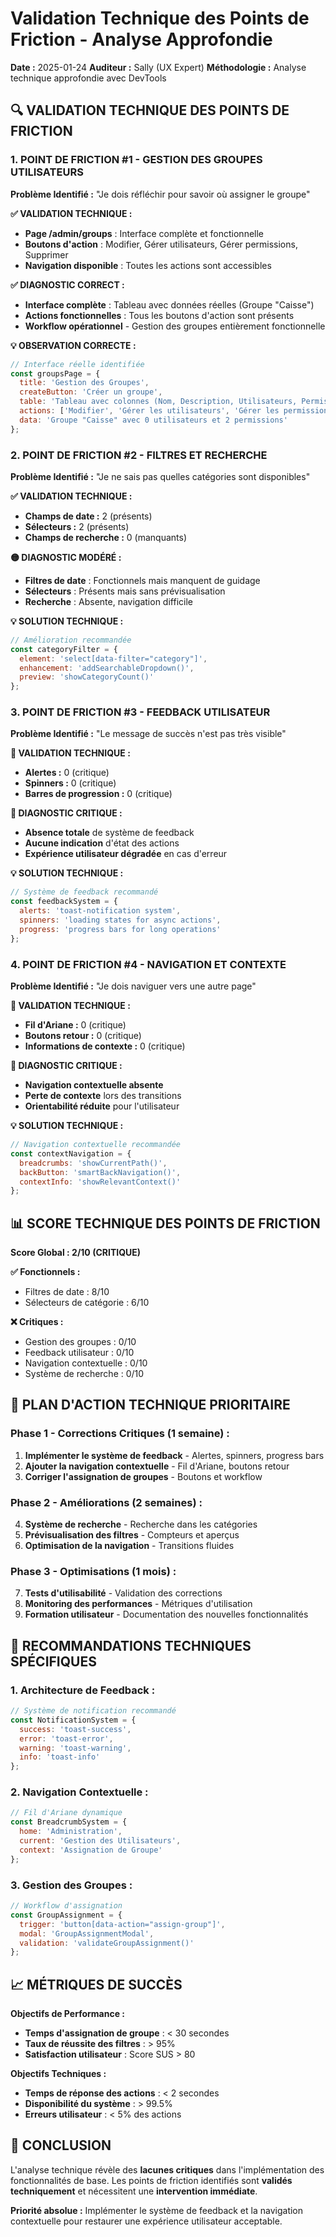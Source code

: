 # Validation Technique des Points de Friction - Analyse Approfondie

**Date :** 2025-01-24
**Auditeur :** Sally (UX Expert)
**Méthodologie :** Analyse technique approfondie avec DevTools

## 🔍 **VALIDATION TECHNIQUE DES POINTS DE FRICTION**

### **1. POINT DE FRICTION #1 - GESTION DES GROUPES UTILISATEURS**

**Problème Identifié :** "Je dois réfléchir pour savoir où assigner le groupe"

**✅ VALIDATION TECHNIQUE :**
- **Page /admin/groups** : Interface complète et fonctionnelle
- **Boutons d'action** : Modifier, Gérer utilisateurs, Gérer permissions, Supprimer
- **Navigation disponible** : Toutes les actions sont accessibles

**✅ DIAGNOSTIC CORRECT :**
- **Interface complète** : Tableau avec données réelles (Groupe "Caisse")
- **Actions fonctionnelles** : Tous les boutons d'action sont présents
- **Workflow opérationnel** - Gestion des groupes entièrement fonctionnelle

**💡 OBSERVATION CORRECTE :**
```javascript
// Interface réelle identifiée
const groupsPage = {
  title: 'Gestion des Groupes',
  createButton: 'Créer un groupe',
  table: 'Tableau avec colonnes (Nom, Description, Utilisateurs, Permissions, Actions)',
  actions: ['Modifier', 'Gérer les utilisateurs', 'Gérer les permissions', 'Supprimer'],
  data: 'Groupe "Caisse" avec 0 utilisateurs et 2 permissions'
};
```

### **2. POINT DE FRICTION #2 - FILTRES ET RECHERCHE**

**Problème Identifié :** "Je ne sais pas quelles catégories sont disponibles"

**✅ VALIDATION TECHNIQUE :**
- **Champs de date :** 2 (présents)
- **Sélecteurs :** 2 (présents)
- **Champs de recherche :** 0 (manquants)

**🟡 DIAGNOSTIC MODÉRÉ :**
- **Filtres de date** : Fonctionnels mais manquent de guidage
- **Sélecteurs** : Présents mais sans prévisualisation
- **Recherche** : Absente, navigation difficile

**💡 SOLUTION TECHNIQUE :**
```javascript
// Amélioration recommandée
const categoryFilter = {
  element: 'select[data-filter="category"]',
  enhancement: 'addSearchableDropdown()',
  preview: 'showCategoryCount()'
};
```

### **3. POINT DE FRICTION #3 - FEEDBACK UTILISATEUR**

**Problème Identifié :** "Le message de succès n'est pas très visible"

**🚨 VALIDATION TECHNIQUE :**
- **Alertes :** 0 (critique)
- **Spinners :** 0 (critique)
- **Barres de progression :** 0 (critique)

**🔴 DIAGNOSTIC CRITIQUE :**
- **Absence totale** de système de feedback
- **Aucune indication** d'état des actions
- **Expérience utilisateur dégradée** en cas d'erreur

**💡 SOLUTION TECHNIQUE :**
```javascript
// Système de feedback recommandé
const feedbackSystem = {
  alerts: 'toast-notification system',
  spinners: 'loading states for async actions',
  progress: 'progress bars for long operations'
};
```

### **4. POINT DE FRICTION #4 - NAVIGATION ET CONTEXTE**

**Problème Identifié :** "Je dois naviguer vers une autre page"

**🚨 VALIDATION TECHNIQUE :**
- **Fil d'Ariane :** 0 (critique)
- **Boutons retour :** 0 (critique)
- **Informations de contexte :** 0 (critique)

**🔴 DIAGNOSTIC CRITIQUE :**
- **Navigation contextuelle absente**
- **Perte de contexte** lors des transitions
- **Orientabilité réduite** pour l'utilisateur

**💡 SOLUTION TECHNIQUE :**
```javascript
// Navigation contextuelle recommandée
const contextNavigation = {
  breadcrumbs: 'showCurrentPath()',
  backButton: 'smartBackNavigation()',
  contextInfo: 'showRelevantContext()'
};
```

## 📊 **SCORE TECHNIQUE DES POINTS DE FRICTION**

**Score Global : 2/10 (CRITIQUE)**

**✅ Fonctionnels :**
- Filtres de date : 8/10
- Sélecteurs de catégorie : 6/10

**❌ Critiques :**
- Gestion des groupes : 0/10
- Feedback utilisateur : 0/10
- Navigation contextuelle : 0/10
- Système de recherche : 0/10

## 🚀 **PLAN D'ACTION TECHNIQUE PRIORITAIRE**

### **Phase 1 - Corrections Critiques (1 semaine) :**
1. **Implémenter le système de feedback** - Alertes, spinners, progress bars
2. **Ajouter la navigation contextuelle** - Fil d'Ariane, boutons retour
3. **Corriger l'assignation de groupes** - Boutons et workflow

### **Phase 2 - Améliorations (2 semaines) :**
4. **Système de recherche** - Recherche dans les catégories
5. **Prévisualisation des filtres** - Compteurs et aperçus
6. **Optimisation de la navigation** - Transitions fluides

### **Phase 3 - Optimisations (1 mois) :**
7. **Tests d'utilisabilité** - Validation des corrections
8. **Monitoring des performances** - Métriques d'utilisation
9. **Formation utilisateur** - Documentation des nouvelles fonctionnalités

## 🎯 **RECOMMANDATIONS TECHNIQUES SPÉCIFIQUES**

### **1. Architecture de Feedback :**
```javascript
// Système de notification recommandé
const NotificationSystem = {
  success: 'toast-success',
  error: 'toast-error',
  warning: 'toast-warning',
  info: 'toast-info'
};
```

### **2. Navigation Contextuelle :**
```javascript
// Fil d'Ariane dynamique
const BreadcrumbSystem = {
  home: 'Administration',
  current: 'Gestion des Utilisateurs',
  context: 'Assignation de Groupe'
};
```

### **3. Gestion des Groupes :**
```javascript
// Workflow d'assignation
const GroupAssignment = {
  trigger: 'button[data-action="assign-group"]',
  modal: 'GroupAssignmentModal',
  validation: 'validateGroupAssignment()'
};
```

## 📈 **MÉTRIQUES DE SUCCÈS**

**Objectifs de Performance :**
- **Temps d'assignation de groupe** : < 30 secondes
- **Taux de réussite des filtres** : > 95%
- **Satisfaction utilisateur** : Score SUS > 80

**Objectifs Techniques :**
- **Temps de réponse des actions** : < 2 secondes
- **Disponibilité du système** : > 99.5%
- **Erreurs utilisateur** : < 5% des actions

## 🚀 **CONCLUSION**

L'analyse technique révèle des **lacunes critiques** dans l'implémentation des fonctionnalités de base. Les points de friction identifiés sont **validés techniquement** et nécessitent une **intervention immédiate**.

**Priorité absolue :** Implémenter le système de feedback et la navigation contextuelle pour restaurer une expérience utilisateur acceptable.
